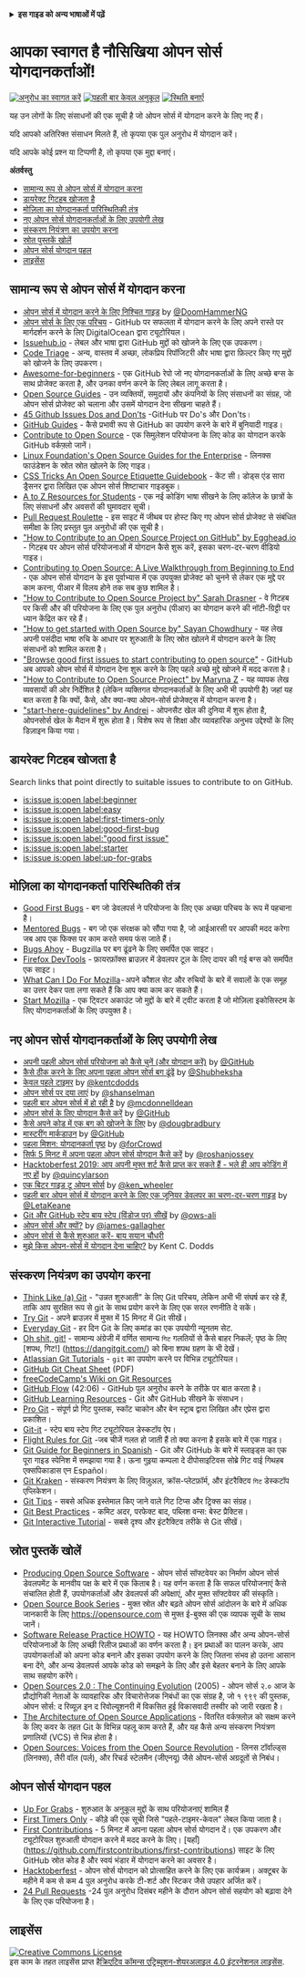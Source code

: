 <!-- Do not translate this -->
<details>
<summary>
<strong>इस गाइड को अन्य भाषाओं में पढ़ें</strong>
</summary>
    <ul>
        <li><a href="./README.md"> English </a></li>
        <li><a href="./README-CN.md"> 中文 </a></li>
        <li><a href="./README-RU.md"> русский </a></li>
        <li><a href="./README-RO.md"> Românesc </a></li>
        <li><a href="./README-IT.md"> Italiano </a></li>
        <li><a href="./README-ES.md"> Español </a></li>
        <li><a href="./README-pt-BR.md"> Português (BR) </a></li>
        <li><a href="./README-DE.md"> Deutsch </a></li>
        <li><a href="./README-GR.md"> Ελληνικά </a></li>
        <li><a href="./README-FR.md"> Français </a></li>
        <li><a href="./README-KO.md"> 한국어 </a></li>
        <li><a href="./README-JA.md"> 日本語 </a></li>
        <li><a href="./README-HI.md"> हिंदी </a></li>
    </ul>
</details>
<!-- Do not translate this -->

# आपका स्वागत है नौसिखिया ओपन सोर्स योगदानकर्ताओं!

[![अनुरोध का स्वागत करें](https://img.shields.io/badge/PRs-welcome-brightgreen.svg?style=flat)](http://makeapullrequest.com)
[![पहली बार केवल अनुकूल](https://img.shields.io/badge/first--timers--only-friendly-blue.svg)](https://www.firsttimersonly.com/)
[![स्थिति बनाएँ](https://api.travis-ci.org/freeCodeCamp/how-to-contribute-to-open-source.svg?branch=master)](https://travis-ci.org/freeCodeCamp/how-to-contribute-to-open-source)


यह उन लोगों के लिए संसाधनों की एक सूची है जो ओपन सोर्स में योगदान करने के लिए नए हैं।

यदि आपको अतिरिक्त संसाधन मिलते हैं, तो कृपया एक पुल अनुरोध में योगदान करें।

यदि आपके कोई प्रश्न या टिप्पणी है, तो कृपया एक मुद्दा बनाएं।

**अंतर्वस्तु**

- [सामान्य रूप से ओपन सोर्स में योगदान करना](#contributing-to-open-source-in-general)
- [डायरेक्ट गिटहब खोजता है](#direct-github-searches)
- [मोज़िला का योगदानकर्ता पारिस्थितिकी तंत्र](#mozillas-contributor-ecosystem)
- [नए ओपन सोर्स योगदानकर्ताओं के लिए उपयोगी लेख](#useful-articles-for-new-open-source-contributors)
- [संस्करण नियंत्रण का उपयोग करना](#using-version-control)
- [स्रोत पुस्तकें खोलें](#open-source-books)
- [ओपन सोर्स योगदान पहल](#open-source-contribution-initiatives)
- [लाइसेंस](#license)

## सामान्य रूप से ओपन सोर्स में योगदान करना
- [ओपन सोर्स में योगदान करने के लिए निश्चित गाइड](https://www.freecodecamp.org/news/the-definitive-guide-to-contributing-to-open-source-900d5f9f2282/) by [@DoomHammerNG](https://twitter.com/DoomHammerNG)
- [ओपन सोर्स के लिए एक परिचय](https://www.digitalocean.com/community/tutorial_series/an-introduction-to-open-source) - GitHub पर सफलता में योगदान करने के लिए अपने रास्ते पर मार्गदर्शन करने के लिए DigitalOcean द्वारा ट्यूटोरियल।
- [Issuehub.io](http://issuehub.io/) - लेबल और भाषा द्वारा GitHub मुद्दों को खोजने के लिए एक उपकरण।
- [Code Triage](https://www.codetriage.com/) - अन्य, वास्तव में अच्छा, लोकप्रिय रिपॉजिटरी और भाषा द्वारा फ़िल्टर किए गए मुद्दों को खोजने के लिए उपकरण।
- [Awesome-for-beginners](https://github.com/MunGell/awesome-for-beginners) - एक GitHub रेपो जो नए योगदानकर्ताओं के लिए अच्छे बग्स के साथ प्रोजेक्ट करता है, और उनका वर्णन करने के लिए लेबल लागू करता है।
- [Open Source Guides](https://opensource.guide/) - उन व्यक्तियों, समुदायों और कंपनियों के लिए संसाधनों का संग्रह, जो ओपन सोर्स प्रोजेक्ट को चलाना और उसमें योगदान देना सीखना चाहते हैं।
- [45 Github Issues Dos and Don’ts](https://hackernoon.com/45-github-issues-dos-and-donts-dfec9ab4b612) -GitHub पर Do's और Don'ts।
- [GitHub Guides](https://guides.github.com/) - कैसे प्रभावी रूप से GitHub का उपयोग करने के बारे में बुनियादी गाइड।
- [Contribute to Open Source](https://github.com/danthareja/contribute-to-open-source) - एक सिमुलेशन परियोजना के लिए कोड का योगदान करके GitHub वर्कफ़्लो जानें।
- [Linux Foundation's Open Source Guides for the Enterprise](https://www.linuxfoundation.org/resources/open-source-guides/) - लिनक्स फाउंडेशन के स्रोत स्रोत खोलने के लिए गाइड।
- [CSS Tricks An Open Source Etiquette Guidebook](https://css-tricks.com/open-source-etiquette-guidebook/) - केंट सी। डोड्स एंड सारा ड्रैसनर द्वारा लिखित एक ओपन सोर्स शिष्टाचार गाइडबुक।
- [A to Z Resources for Students](https://github.com/dipakkr/A-to-Z-Resources-for-Students) - एक नई कोडिंग भाषा सीखने के लिए कॉलेज के छात्रों के लिए संसाधनों और अवसरों की घुमावदार सूची।
- [Pull Request Roulette](http://www.pullrequestroulette.com/) - इस साइट में जीथब पर होस्ट किए गए ओपन सोर्स प्रोजेक्ट से संबंधित समीक्षा के लिए प्रस्तुत पुल अनुरोधों की एक सूची है।
- ["How to Contribute to an Open Source Project on GitHub" by Egghead.io](https://egghead.io/courses/how-to-contribute-to-an-open-source-project-on-github) - गिटहब पर ओपन सोर्स परियोजनाओं में योगदान कैसे शुरू करें, इसका चरण-दर-चरण वीडियो गाइड।
- [Contributing to Open Source: A Live Walkthrough from Beginning to End](https://medium.com/@kevinjin/contributing-to-open-source-walkthrough-part-0-b3dc43e6b720) - एक ओपन सोर्स योगदान के इस पूर्वाभ्यास में एक उपयुक्त प्रोजेक्ट को चुनने से लेकर एक मुद्दे पर काम करना, पीआर में विलय होने तक सब कुछ शामिल है।
- ["How to Contribute to Open Source Project by" Sarah Drasner](https://css-tricks.com/how-to-contribute-to-an-open-source-project/) - वे गिटहब पर किसी और की परियोजना के लिए एक पुल अनुरोध (पीआर) का योगदान करने की नॉटी-ग्रिट्टी पर ध्यान केंद्रित कर रहे हैं।
- ["How to get started with Open Source by" Sayan Chowdhury](https://www.hackerearth.com:443/getstarted-opensource/) - यह लेख अपनी पसंदीदा भाषा रुचि के आधार पर शुरुआती के लिए स्रोत खोलने में योगदान करने के लिए संसाधनों को शामिल करता है।
- ["Browse good first issues to start contributing to open source"](https://github.blog/2020-01-22-browse-good-first-issues-to-start-contributing-to-open-source/) - GitHub अब आपको ओपन सोर्स में योगदान देना शुरू करने के लिए पहले अच्छे मुद्दे खोजने में मदद करता है।
- ["How to Contribute to Open Source Project" by Maryna Z](https://rubygarage.org/blog/how-contribute-to-open-source-projects) - यह व्यापक लेख व्यवसायों की ओर निर्देशित है (लेकिन व्यक्तिगत योगदानकर्ताओं के लिए अभी भी उपयोगी है) जहां यह बात करता है कि क्यों, कैसे, और क्या-क्या ओपन-सोर्स प्रोजेक्ट्स में योगदान करना है।
- ["start-here-guidelines" by Andrei](https://github.com/zero-to-mastery/start-here-guidelines) - ओपनसैट खेल की दुनिया में शुरू होता है, ओपनसोर्स खेल के मैदान में शुरू होता है। विशेष रूप से शिक्षा और व्यावहारिक अनुभव उद्देश्यों के लिए डिज़ाइन किया गया।

## डायरेक्ट गिटहब खोजता है
Search links that point directly to suitable issues to contribute to on GitHub.
- [is:issue is:open label:beginner](https://github.com/search?utf8=%E2%9C%93&q=is%3Aissue+is%3Aopen+label%3Abeginner)
- [is:issue is:open label:easy](https://github.com/search?utf8=%E2%9C%93&q=is%3Aissue+is%3Aopen+label%3Aeasy)
- [is:issue is:open label:first-timers-only](https://github.com/search?utf8=%E2%9C%93&q=is%3Aissue+is%3Aopen+label%3Afirst-timers-only)
- [is:issue is:open label:good-first-bug](https://github.com/search?utf8=%E2%9C%93&q=is%3Aissue+is%3Aopen+label%3Agood-first-bug)
- [is:issue is:open label:"good first issue"](https://github.com/search?utf8=%E2%9C%93&q=is%3Aissue+is%3Aopen+label%3A"good+first+issue")
- [is:issue is:open label:starter](https://github.com/search?utf8=%E2%9C%93&q=is%3Aissue+is%3Aopen+label%3Astarter)
- [is:issue is:open label:up-for-grabs](https://github.com/search?utf8=%E2%9C%93&q=is%3Aissue+is%3Aopen+label%3Aup-for-grabs)

## मोज़िला का योगदानकर्ता पारिस्थितिकी तंत्र
- [Good First Bugs](https://bugzil.la/sw:%22[good%20first%20bug]%22&limit=0) - बग जो डेवलपर्स ने परियोजना के लिए एक अच्छा परिचय के रूप में पहचाना है।
- [Mentored Bugs](https://bugzilla.mozilla.org/buglist.cgi?quicksearch=mentor%3A%40) - बग जो एक संरक्षक को सौंपा गया है, जो आईआरसी पर आपकी मदद करेगा जब आप एक फिक्स पर काम करते समय फंस जाते हैं।
- [Bugs Ahoy](https://www.joshmatthews.net/bugsahoy/) - Bugzilla पर बग ढूंढने के लिए समर्पित एक साइट।
- [Firefox DevTools](http://firefox-dev.tools/) - फ़ायरफ़ॉक्स ब्राउज़र में डेवलपर टूल के लिए दायर की गई बग्स को समर्पित एक साइट।
- [What Can I Do For Mozilla](https://whatcanidoformozilla.org/) - अपने कौशल सेट और रुचियों के बारे में सवालों के एक समूह का उत्तर देकर पता लगा सकते हैं कि आप क्या काम कर सकते हैं।
- [Start Mozilla](https://twitter.com/StartMozilla) - एक ट्विटर अकाउंट जो मुद्दों के बारे में ट्वीट करता है जो मोज़िला इकोसिस्टम के लिए योगदानकर्ताओं के लिए उपयुक्त है।
## नए ओपन सोर्स योगदानकर्ताओं के लिए उपयोगी लेख
- [अपनी पहली ओपन सोर्स परियोजना को कैसे चुनें (और योगदान करें)](https://github.com/collections/choosing-projects) by [@GitHub](https://github.com/github)
- [कैसे ठीक करने के लिए अपना पहला ओपन सोर्स बग ढूंढें](https://www.freecodecamp.org/news/finding-your-first-open-source-project-or-bug-to-work-on-1712f651e5ba/) by [@Shubheksha](https://github.com/Shubheksha)
- [केवल पहले टाइमर](https://kentcdodds.com/blog/first-timers-only/) by [@kentcdodds](https://github.com/kentcdodds)
- [ओपन सोर्स पर दया लाएं](https://web.archive.org/web/20201009150545/https://www.hanselman.com/blog/bring-kindness-back-to-open-source) by [@shanselman](https://github.com/shanselman)
- [पहली बार ओपन सोर्स में हो रही है](https://www.nearform.com/blog/getting-into-open-source-for-the-first-time/) by [@mcdonnelldean](https://github.com/mcdonnelldean)
- [ओपन सोर्स के लिए योगदान कैसे करें](https://opensource.guide/how-to-contribute/) by [@GitHub](https://github.com/github)
- [कैसे अपने कोड में एक बग को खोजने के लिए](https://8thlight.com/blog/doug-bradbury/2016/06/29/how-to-find-bug-in-your-code.html) by [@dougbradbury](https://twitter.com/dougbradbury)
- [मास्टरींग मार्कडाउन](https://guides.github.com/features/mastering-markdown/) by [@GitHub](https://github.com/github)
- [पहला मिशन: योगदानकर्ता पृष्ठ](https://medium.com/@forCrowd/first-mission-contributors-page-df24e6e70705#.2v2g0no29) by [@forCrowd](https://github.com/forCrowd)
- [सिर्फ 5 मिनट में अपना पहला ओपन सोर्स योगदान कैसे करें](https://www.freecodecamp.org/news/how-to-make-your-first-open-source-contribution-in-just-5-minutes-aaad1fc59c9a/) by [@roshanjossey](https://github.com/Roshanjossey/)
- [Hacktoberfest 2019: आप अपनी मुफ्त शर्ट कैसे प्राप्त कर सकते हैं - भले ही आप कोडिंग में नए हों](https://www.freecodecamp.org/news/hacktoberfest-2018-how-you-can-get-your-free-shirt-even-if-youre-new-to-coding-96080dd0b01b/) by [@quincylarson](https://www.freecodecamp.org/news/author/quincylarson/)
- [एक बिटर गाइड टू ओपन सोर्स](https://medium.com/codezillas/a-bitter-guide-to-open-source-a8e3b6a3c1c4) by [@ken_wheeler](https://medium.com/@ken_wheeler)
- [पहली बार ओपन सोर्स में योगदान करने के लिए एक जूनियर डेवलपर का चरण-दर-चरण गाइड](https://hackernoon.com/contributing-to-open-source-the-sharks-are-photoshopped-47e22db1ab86) by [@LetaKeane](https://hackernoon.com/u/letakeane)
- [Git और GitHub स्टेप बाय स्टेप (विंडोज पर) सीखें](https://medium.com/illumination/path-to-learning-git-and-github-be93518e06dc) by [@ows-ali](https://medium.com/@ows_ali)
- [ओपन सोर्स और क्यों?](https://careerkarma.com/blog/open-source-projects-for-beginners/) by [@james-gallagher](https://careerkarma.com/blog/author/jamesgallagher/)
- [ओपन सोर्स से कैसे शुरुआत करें- बाय सयान चौधरी](https://www.hackerearth.com/getstarted-opensource/)
- [मुझे किस ओपन-सोर्स में योगदान देना चाहिए?](https://kentcdodds.com/blog/what-open-source-project-should-i-contribute-to/) by Kent C. Dodds

## संस्करण नियंत्रण का उपयोग करना
- [Think Like (a) Git](http://think-like-a-git.net/) - "उन्नत शुरुआती" के लिए Git परिचय, लेकिन अभी भी संघर्ष कर रहे हैं, ताकि आप सुरक्षित रूप से git के साथ प्रयोग करने के लिए एक सरल रणनीति दे सकें।
- [Try Git](https://try.github.io/) - अपने ब्राउज़र में मुफ्त में 15 मिनट में Git सीखें।
- [Everyday Git](https://git-scm.com/docs/giteveryday) - हर दिन Git के लिए कमांड का एक उपयोगी न्यूनतम सेट.
- [Oh shit, git!](https://ohshitgit.com/) - सामान्य अंग्रेजी में वर्णित सामान्य `गिट` गलतियों से कैसे बाहर निकलें; पृष्ठ के लिए [शपथ, गिट!] (https://dangitgit.com/) को बिना शपथ ग्रहण के भी देखें।
- [Atlassian Git Tutorials](https://www.atlassian.com/git/tutorials) - `git` का उपयोग करने पर विभिन्न ट्यूटोरियल।
- [GitHub Git Cheat Sheet](https://education.github.com/git-cheat-sheet-education.pdf) (PDF)
- [freeCodeCamp's Wiki on Git Resources](https://forum.freecodecamp.org/t/wiki-git-resources/13136)
- [GitHub Flow](https://www.youtube.com/watch?v=juLIxo42A_s) (42:06) - GitHub पुल अनुरोध करने के तरीके पर बात करता है।
- [GitHub Learning Resources](https://docs.github.com/en/free-pro-team@latest/github/getting-started-with-github/git-and-github-learning-resources) - Git और GitHub सीखने के संसाधन।
- [Pro Git](https://git-scm.com/book/en/v2) - संपूर्ण प्रो गिट पुस्तक, स्कॉट चाकोन और बेन स्ट्राब द्वारा लिखित और एप्रेस द्वारा प्रकाशित।
- [Git-it](https://github.com/jlord/git-it-electron) - स्टेप बाय स्टेप गिट ट्यूटोरियल डेस्कटॉप ऐप।
- [Flight Rules for Git](https://github.com/k88hudson/git-flight-rules) -जब चीजें गलत हो जाती हैं तो क्या करना है इसके बारे में एक गाइड।
- [Git Guide for Beginners in Spanish](https://platzi.github.io/git-slides/#/) - Git और GitHub के बारे में स्लाइड्स का एक पूरा गाइड स्पेनिश में समझाया गया है। ऊना गुइया कम्पला दे दीपोसाइटिवस सोब्रे गिट वाई गिथहब एक्सपिकाडास एन Español।
- [Git Kraken](https://www.gitkraken.com/git-client) - संस्करण नियंत्रण के लिए विज़ुअल, क्रॉस-प्लेटफ़ॉर्म, और इंटरैक्टिव `गिट` डेस्कटॉप एप्लिकेशन।
- [Git Tips](https://github.com/git-tips/tips) - सबसे अधिक इस्तेमाल किए जाने वाले गिट टिप्स और ट्रिक्स का संग्रह।
- [Git Best Practices](https://sethrobertson.github.io/GitBestPractices/) - कमिट अदर, परफेक्ट बाद, पब्लिश वन्स: बेस्ट प्रैक्टिस।
- [Git Interactive Tutorial](https://learngitbranching.js.org/) - सबसे दृश्य और इंटरैक्टिव तरीके से Git सीखें।

## स्रोत पुस्तकें खोलें
- [Producing Open Source Software](https://producingoss.com/) - ओपन सोर्स सॉफ्टवेयर का निर्माण ओपन सोर्स डेवलपमेंट के मानवीय पक्ष के बारे में एक किताब है। यह वर्णन करता है कि सफल परियोजनाएं कैसे संचालित होती हैं, उपयोगकर्ताओं और डेवलपर्स की अपेक्षाएं, और मुफ्त सॉफ्टवेयर की संस्कृति।
- [Open Source Book Series](https://opensource.com/resources/ebooks) - मुक्त स्रोत और बढ़ते ओपन सोर्स आंदोलन के बारे में अधिक जानकारी के लिए https://opensource.com से मुफ्त ई-बुक्स की एक व्यापक सूची के साथ जानें।
- [Software Release Practice HOWTO](https://en.tldp.org/HOWTO/Software-Release-Practice-HOWTO/) - यह HOWTO लिनक्स और अन्य ओपन-सोर्स परियोजनाओं के लिए अच्छी रिलीज प्रथाओं का वर्णन करता है। इन प्रथाओं का पालन करके, आप उपयोगकर्ताओं को अपना कोड बनाने और इसका उपयोग करने के लिए जितना संभव हो उतना आसान बना देंगे, और अन्य डेवलपर्स आपके कोड को समझने के लिए और इसे बेहतर बनाने के लिए आपके साथ सहयोग करेंगे।
- [Open Sources 2.0 : The Continuing Evolution](https://archive.org/details/opensources2.000diborich) (2005) - ओपन सोर्स २.० आज के प्रौद्योगिकी नेताओं के व्यावहारिक और विचारोत्तेजक निबंधों का एक संग्रह है, जो १ ९९९ की पुस्तक, ओपन सोर्स: द रिव्यूज़ इन द रिवोल्यूशनरी में विकसित हुई विकासवादी तस्वीर को जारी रखता है।
- [The Architecture of Open Source Applications](http://www.aosabook.org/en/git.html) - वितरित वर्कफ़्लोज़ को सक्षम करने के लिए कवर के तहत Git के विभिन्न पहलू काम करते हैं, और यह कैसे अन्य संस्करण नियंत्रण प्रणालियों (VCS) से भिन्न होता है।
- [Open Sources: Voices from the Open Source Revolution](https://www.oreilly.com/openbook/opensources/book/) - लिनस टॉर्वाल्ड्स (लिनक्स), लैरी वॉल (पर्ल), और रिचर्ड स्टेलमैन (जीएनयू) जैसे ओपन-सोर्स अग्रदूतों से निबंध।

## ओपन सोर्स योगदान पहल
- [Up For Grabs](https://up-for-grabs.net/) - शुरुआत के अनुकूल मुद्दों के साथ परियोजनाएं शामिल हैं
- [First Timers Only](https://www.firsttimersonly.com/) - कीड़े की एक सूची जिसे "पहले-टाइमर-केवल" लेबल किया जाता है।
- [First Contributions](https://firstcontributions.github.io/) - 5 मिनट में अपना पहला ओपन सोर्स योगदान दें। एक उपकरण और ट्यूटोरियल शुरुआती योगदान करने में मदद करने के लिए। [यहाँ] (https://github.com/firstcontributions/first-contributions) साइट के लिए GitHub स्रोत कोड है और स्वयं भंडार में योगदान करने का अवसर है।
- [Hacktoberfest](https://hacktoberfest.digitalocean.com/) - ओपन सोर्स योगदान को प्रोत्साहित करने के लिए एक कार्यक्रम। अक्टूबर के महीने में कम से कम 4 पुल अनुरोध करके टी-शर्ट और स्टिकर जैसे उपहार अर्जित करें।
- [24 Pull Requests](https://24pullrequests.com) -24 पुल अनुरोध दिसंबर महीने के दौरान ओपन सोर्स सहयोग को बढ़ावा देने के लिए एक परियोजना है।

## लाइसेंस
<a rel="license" href="https://creativecommons.org/licenses/by-sa/4.0/"><img alt="Creative Commons License" style="border-width:0" src="https://licensebuttons.net/l/by-sa/4.0/88x31.png" /></a><br />इस काम के तहत लाइसेंस प्राप्त है<a rel="license" href="https://creativecommons.org/licenses/by-sa/4.0/">क्रिएटिव कॉमन्स एट्रिब्यूशन-शेयरअलाइल 4.0 इंटरनेशनल लाइसेंस</a>.
